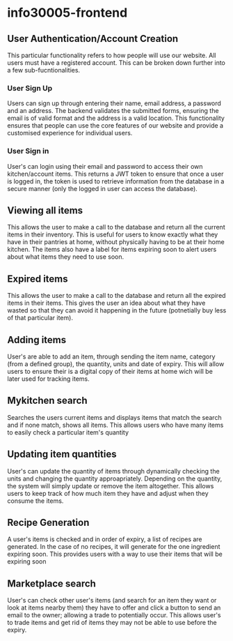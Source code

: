 # info30005-frontend

## User Authentication/Account Creation
This particular functionality refers to how people will use our website. All users must have a registered account. This can be broken down further into a few sub-fucntionalities.

### User Sign Up
Users can sign up through entering their name, email address, a password and an address. The backend validates the submitted forms, ensuring the email is of valid format and the address is a valid location. This functionality ensures that people can use the core features of our website and provide a customised experience for individual users.

### User Sign in
User's can login using their email and password to access their own kitchen/account items. This returns a JWT token to ensure that once a user is logged in, the token is used to retrieve information from the database in a secure manner (only the logged in user can access the database).

## Viewing all items
This allows the user to make a call to the database and return all the current items in their inventory. This is useful for users to know exactly what they have in their pantries at home, without physically having to be at their home kitchen. The items also have a label for items expiring soon to alert users about what items they need to use soon.

## Expired items
This allows the user to make a call to the database and return all the expired items in their items. This gives the user an idea about what they have wasted so that they can avoid it happening in the future (potnetially buy less of that particular item).

## Adding items
User's are able to add an item, through sending the item name, category (from a defined group), the quantity, units and date of expiry. This will allow users to ensure their is a digital copy of their items at home wich will be later used for tracking items.

## Mykitchen search
Searches the users current items and displays items that match the search and if none match, shows all items. This allows users who have many items to easily check a particular item's quantity

## Updating item quantities
User's can update the quantity of items through dynamically checking the units and changing the quantity approapriately. Depending on the quantity, the system will simply update or remove the item altogether. This allows users to keep track of how much item they have and adjust when they consume the items.

## Recipe Generation
A user's items is checked and in order of expiry, a list of recipes are generated. In the case of no recipes, it will generate for the one ingredient expiring soon. This provides users with a way to use their items that will be expiring soon

## Marketplace search
User's can check other user's items (and search for an item they want or look at items nearby them) they have to offer and click a button to send an email to the owner; allowing a trade to potentially occur. This allows user's to trade items and get rid of items they may not be able to use before the expiry.
